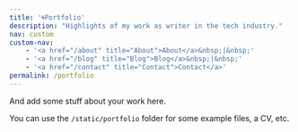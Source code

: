 ```yaml
---
title: '🌀Portfolio'
description: "Highlights of my work as writer in the tech industry."
nav: custom
custom-nav: 
    - '<a href="/about" title="About">About</a>&nbsp;|&nbsp;'
    - '<a href="/blog" title="Blog">Blog</a>&nbsp;|&nbsp;'
    - '<a href="/contact" title="Contact">Contact</a>'
permalink: /portfolio
---
```


And add some stuff about your work here.

You can use the `/static/portfolio` folder for some example files, a CV, etc.